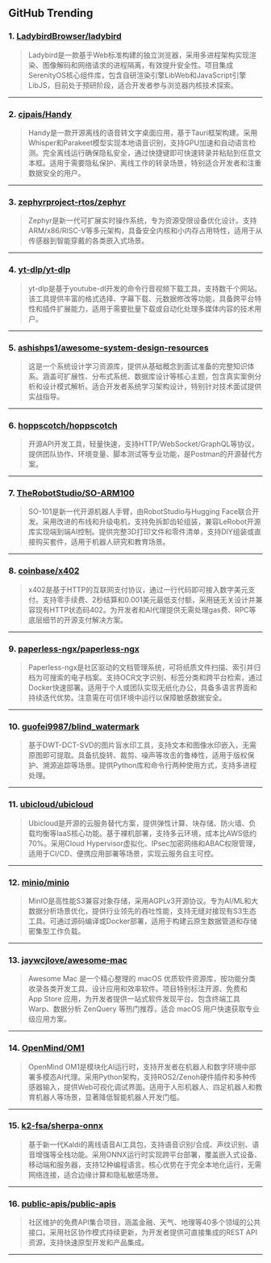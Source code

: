 ## GitHub Trending


### 1. [LadybirdBrowser/ladybird](https://github.com/LadybirdBrowser/ladybird)
> Ladybird是一款基于Web标准构建的独立浏览器，采用多进程架构实现渲染、图像解码和网络请求的进程隔离，有效提升安全性。项目集成SerenityOS核心组件库，包含自研渲染引擎LibWeb和JavaScript引擎LibJS，目前处于预研阶段，适合开发者参与浏览器内核技术探索。
---

### 2. [cjpais/Handy](https://github.com/cjpais/Handy)
> Handy是一款开源离线的语音转文字桌面应用，基于Tauri框架构建。采用Whisper和Parakeet模型实现本地语音识别，支持GPU加速和自动语言检测。完全离线运行确保隐私安全，通过快捷键即可快速转录并粘贴到任意文本框。适用于需要隐私保护、离线工作的转录场景，特别适合开发者和注重数据安全的用户。
---

### 3. [zephyrproject-rtos/zephyr](https://github.com/zephyrproject-rtos/zephyr)
> Zephyr是新一代可扩展实时操作系统，专为资源受限设备优化设计。支持ARM/x86/RISC-V等多元架构，具备安全内核和小内存占用特性，适用于从传感器到智能穿戴的各类嵌入式场景。
---

### 4. [yt-dlp/yt-dlp](https://github.com/yt-dlp/yt-dlp)
> yt-dlp是基于youtube-dl开发的命令行音视频下载工具，支持数千个网站。该工具提供丰富的格式选择、字幕下载、元数据修改等功能，具备跨平台特性和插件扩展能力，适用于需要批量下载或自动化处理多媒体内容的技术用户。
---

### 5. [ashishps1/awesome-system-design-resources](https://github.com/ashishps1/awesome-system-design-resources)
> 这是一个系统设计学习资源库，提供从基础概念到面试准备的完整知识体系。涵盖可扩展性、分布式系统、数据库设计等核心主题，包含真实案例分析和设计模式解析。适合开发者系统学习架构设计，特别针对技术面试提供实战指导。
---

### 6. [hoppscotch/hoppscotch](https://github.com/hoppscotch/hoppscotch)
> 开源API开发工具，轻量快速，支持HTTP/WebSocket/GraphQL等协议，提供团队协作、环境变量、脚本测试等专业功能，是Postman的开源替代方案。
---

### 7. [TheRobotStudio/SO-ARM100](https://github.com/TheRobotStudio/SO-ARM100)
> SO-101是新一代开源机器人手臂，由RobotStudio与Hugging Face联合开发。采用改进的布线和升级电机，支持免拆卸齿轮组装，兼容LeRobot开源库实现端到端AI控制。提供完整3D打印文件和零件清单，支持DIY组装或直接购买套件，适用于机器人研究和教育场景。
---

### 8. [coinbase/x402](https://github.com/coinbase/x402)
> x402是基于HTTP的互联网支付协议，通过一行代码即可接入数字美元支付。支持零手续费、2秒结算和0.001美元最低支付额，采用链无关设计并兼容现有HTTP状态码402。为开发者和AI代理提供无需处理gas费、RPC等底层细节的开源支付解决方案。
---

### 9. [paperless-ngx/paperless-ngx](https://github.com/paperless-ngx/paperless-ngx)
> Paperless-ngx是社区驱动的文档管理系统，可将纸质文件扫描、索引并归档为可搜索的电子档案。支持OCR文字识别、标签分类和跨平台检索，通过Docker快速部署。适用于个人或团队实现无纸化办公，具备多语言界面和持续迭代优势。注意需在可信环境中运行以保障敏感数据安全。
---

### 10. [guofei9987/blind_watermark](https://github.com/guofei9987/blind_watermark)
> 基于DWT-DCT-SVD的图片盲水印工具，支持文本和图像水印嵌入，无需原图即可提取。具备抗旋转、裁剪、噪声等攻击的鲁棒性，适用于版权保护、溯源追踪等场景。提供Python库和命令行两种使用方式，支持多进程处理。
---

### 11. [ubicloud/ubicloud](https://github.com/ubicloud/ubicloud)
> Ubicloud是开源的云服务替代方案，提供弹性计算、块存储、防火墙、负载均衡等IaaS核心功能。基于裸机部署，支持多云环境，成本比AWS低约70%。采用Cloud Hypervisor虚拟化、IPsec加密网络和ABAC权限管理，适用于CI/CD、便携应用部署等场景，实现云服务自主可控。
---

### 12. [minio/minio](https://github.com/minio/minio)
> MinIO是高性能S3兼容对象存储，采用AGPLv3开源协议。专为AI/ML和大数据分析场景优化，提供行业领先的吞吐性能，支持无缝对接现有S3生态工具。可通过源码编译或Docker部署，适用于构建云原生数据管道和存储密集型工作负载。
---

### 13. [jaywcjlove/awesome-mac](https://github.com/jaywcjlove/awesome-mac)
> Awesome Mac 是一个精心整理的 macOS 优质软件资源库，按功能分类收录各类开发工具、设计应用和效率软件。项目特别标注开源、免费和 App Store 应用，为开发者提供一站式软件发现平台。包含终端工具 Warp、数据分析 ZenQuery 等热门推荐，适合 macOS 用户快速获取专业级应用方案。
---

### 14. [OpenMind/OM1](https://github.com/OpenMind/OM1)
> OpenMind OM1是模块化AI运行时，支持开发者在机器人和数字环境中部署多模态AI代理。采用Python架构，支持ROS2/Zenoh硬件插件和多种传感器输入，提供Web可视化调试界面。适用于人形机器人、四足机器人和教育机器人等场景，显著降低智能机器人开发门槛。
---

### 15. [k2-fsa/sherpa-onnx](https://github.com/k2-fsa/sherpa-onnx)
> 基于新一代Kaldi的离线语音AI工具包，支持语音识别/合成、声纹识别、语音增强等全栈功能。采用ONNX运行时实现跨平台部署，覆盖嵌入式设备、移动端和服务器，支持12种编程语言。核心优势在于完全本地化运行，无需网络连接，适合边缘计算和隐私敏感场景。
---

### 16. [public-apis/public-apis](https://github.com/public-apis/public-apis)
> 社区维护的免费API集合项目，涵盖金融、天气、地理等40多个领域的公共接口。采用社区协作模式持续更新，为开发者提供可直接集成的REST API资源，支持快速原型开发和产品集成。
---
